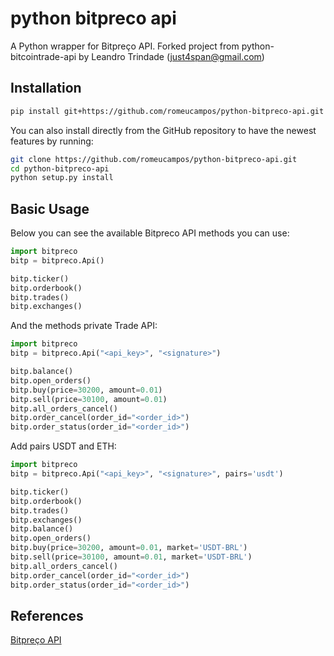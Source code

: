# python bitpreco api

A Python wrapper for Bitpreço API. 
Forked project from python-bitcointrade-api by Leandro Trindade (just4span@gmail.com)

## Installation


```bash
pip install git+https://github.com/romeucampos/python-bitpreco-api.git
```

You can also install directly from the GitHub repository to have the newest features by running:

```bash
git clone https://github.com/romeucampos/python-bitpreco-api.git
cd python-bitpreco-api
python setup.py install
```

## Basic Usage

Below you can see the available Bitpreco API methods you can use:

```python
import bitpreco
bitp = bitpreco.Api()

bitp.ticker()
bitp.orderbook()
bitp.trades()
bitp.exchanges()
```

And the methods private Trade API:

```python
import bitpreco
bitp = bitpreco.Api("<api_key>", "<signature>")

bitp.balance()
bitp.open_orders()
bitp.buy(price=30200, amount=0.01)
bitp.sell(price=30100, amount=0.01)
bitp.all_orders_cancel()
bitp.order_cancel(order_id="<order_id>")
bitp.order_status(order_id="<order_id>")
```

Add pairs USDT and ETH:

```python
import bitpreco
bitp = bitpreco.Api("<api_key>", "<signature>", pairs='usdt')

bitp.ticker()
bitp.orderbook()
bitp.trades()
bitp.exchanges()
bitp.balance()
bitp.open_orders()
bitp.buy(price=30200, amount=0.01, market='USDT-BRL')
bitp.sell(price=30100, amount=0.01, market='USDT-BRL')
bitp.all_orders_cancel()
bitp.order_cancel(order_id="<order_id>")
bitp.order_status(order_id="<order_id>")
```

## References

[Bitpreço API](https://bitpreco.com/api.html)
